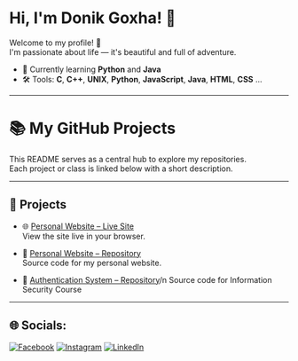 # Hi, I'm Donik Goxha! 👋

Welcome to my profile! 🚀  
I'm passionate about life — it's beautiful and full of adventure.

- 🌱 Currently learning **Python** and **Java**
- 🛠️ Tools: **C**, **C++**, **UNIX**, **Python**, **JavaScript**, **Java**, **HTML**, **CSS** ...

---

# 📚 My GitHub Projects

This README serves as a central hub to explore my repositories.  
Each project or class is linked below with a short description.

---

## 🚀 Projects
- 🌐 [Personal Website – Live Site](https://donikgoxha.github.io/Personal-Website/)  
  View the site live in your browser.
  
- 🔗 [Personal Website – Repository](https://github.com/donikgoxha/Personal-Website)  
  Source code for my personal website.
  
- 🔗 [Authentication System – Repository](https://github.com/donikgoxha/Authentication-System)/n
  Source code for Information Security Course  
  
---

## 🌐 Socials:
[![Facebook](https://img.shields.io/badge/Facebook-%231877F2.svg?logo=Facebook&logoColor=white)](https://facebook.com/donikgoxhaa) 
[![Instagram](https://img.shields.io/badge/Instagram-%23E4405F.svg?logo=Instagram&logoColor=white)](https://instagram.com/donikgoxha) 
[![LinkedIn](https://img.shields.io/badge/LinkedIn-%230077B5.svg?logo=linkedin&logoColor=white)](https://linkedin.com/in/donikgoxha) 
